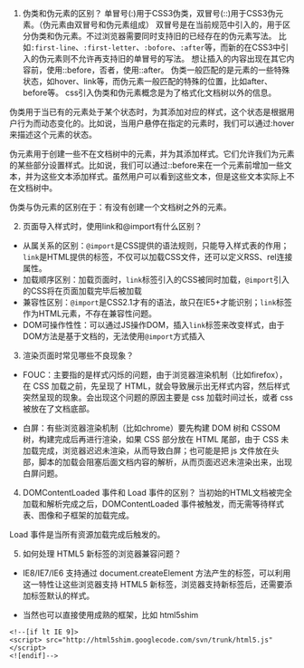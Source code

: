 1. 伪类和伪元素的区别？
单冒号(:)用于CSS3伪类，双冒号(::)用于CSS3伪元素。（伪元素由双冒号和伪元素组成）
双冒号是在当前规范中引入的，用于区分伪类和伪元素。不过浏览器需要同时支持旧的已经存在的伪元素写法。
比如`:first-line`、`:first-letter`、`:bofore`、`:after`等，而新的在CSS3中引入的伪元素则不允许再支持旧的单冒号的写法。
想让插入的内容出现在其它内容前，使用::before，否者，使用::after。
伪类一般匹配的是元素的一些特殊状态，如hover、link等，而伪元素一般匹配的特殊的位置，比如after、before等。
css引入伪类和伪元素概念是为了格式化文档树以外的信息。

伪类用于当已有的元素处于某个状态时，为其添加对应的样式，这个状态是根据用户行为而动态变化的。比如说，当用户悬停在指定的元素时，我们可以通过:hover来描述这个元素的状态。

伪元素用于创建一些不在文档树中的元素，并为其添加样式。它们允许我们为元素的某些部分设置样式。比如说，我们可以通过::before来在一个元素前增加一些文本，并为这些文本添加样式。虽然用户可以看到这些文本，但是这些文本实际上不在文档树中。

伪类与伪元素的区别在于：有没有创建一个文档树之外的元素。

2. 页面导入样式时，使用link和@import有什么区别？
- 从属关系的区别：`@import`是CSS提供的语法规则，只能导入样式表的作用；`link`是HTML提供的标签，不仅可以加载CSS文件，还可以定义RSS、rel连接属性。
- 加载顺序区别：加载页面时，`link`标签引入的CSS被同时加载，`@import`引入的CSS将在页面加载完毕后被加载
- 兼容性区别：`@import`是CSS2.1才有的语法，故只在IE5+才能识别；`link`标签作为HTML元素，不存在兼容性问题。
- DOM可操作性性：可以通过JS操作DOM，插入`link`标签来改变样式，由于DOM方法是基于文档的，无法使用`@import`方式插入

3. 渲染页面时常见哪些不良现象？

- FOUC：主要指的是样式闪烁的问题，由于浏览器渲染机制（比如firefox），在 CSS 加载之前，先呈现了 HTML，就会导致展示出无样式内容，然后样式突然呈现的现象。会出现这个问题的原因主要是 css 加载时间过长，或者 css 被放在了文档底部。

- 白屏：有些浏览器渲染机制（比如chrome）要先构建 DOM 树和 CSSOM 树，构建完成后再进行渲染，如果 CSS 部分放在 HTML 尾部，由于 CSS 未加载完成，浏览器迟迟未渲染，从而导致白屏；也可能是把 js 文件放在头部，脚本的加载会阻塞后面文档内容的解析，从而页面迟迟未渲染出来，出现白屏问题。

4. DOMContentLoaded 事件和 Load 事件的区别？
当初始的HTML文档被完全加载和解析完成之后，DOMContentLoaded 事件被触发，而无需等待样式表、图像和子框架的加载完成。

Load 事件是当所有资源加载完成后触发的。

5. 如何处理 HTML5 新标签的浏览器兼容问题？
- IE8/IE7/IE6 支持通过 document.createElement 方法产生的标签，可以利用这一特性让这些浏览器支持 HTML5 新标签，浏览器支持新标签后，还需要添加标签默认的样式。

- 当然也可以直接使用成熟的框架，比如 html5shim
```JS
<!--[if lt IE 9]>
<script> src="http://html5shim.googlecode.com/svn/trunk/html5.js"</script>
<![endif]-->
```